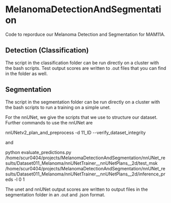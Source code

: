 # MelanomaDetectionAndSegmentation
Code to reporduce our Melanoma Detection and Segmentation for MAM11A. 

## Detection (Classification)
The script in the classification folder can be run directly on a cluster with the bash scripts. 
Test output scores are written to .out files that you can find in the folder as well. 

## Segmentation
The script in the segmentation folder can be run directly on a cluster with the bash scripts to run a training on a simple unet.

For the nnUNet, we give the scripts that we use to structure our dataset. 
Further commands to use the nnUNet are

nnUNetv2_plan_and_preprocess -d 11_ID --verify_dataset_integrity

and

python evaluate_predictions.py /home/scur0404/projects/MelanomaDetectionAndSegmentation/nnUNet_results/Dataset011_Melanoma/nnUNetTrainer__nnUNetPlans__2d/test_msk /home/scur0404/projects/MelanomaDetectionAndSegmentation/nnUNet_results/Dataset011_Melanoma/nnUNetTrainer__nnUNetPlans__2d/inference_preds -l 0 1


The unet and nnUNet output scores are written to output files in the segmentation folder in an .out and .json format.